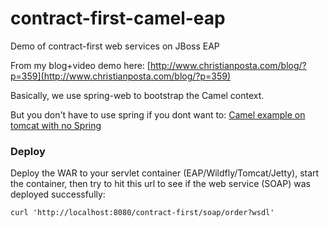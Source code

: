 contract-first-camel-eap
========================

Demo of contract-first web services on JBoss EAP

From my blog+video demo here: [http://www.christianposta.com/blog/?p=359](http://www.christianposta.com/blog/?p=359)

Basically, we use spring-web to bootstrap the Camel context. 

But you don't have to use spring if you dont want to: [Camel example on tomcat with no Spring](http://camel.apache.org/servlet-tomcat-no-spring-example.html)

### Deploy
Deploy the WAR to your servlet container (EAP/Wildfly/Tomcat/Jetty), start the container, then try to hit this url
to see if the web service (SOAP) was deployed successfully:


    curl 'http://localhost:8080/contract-first/soap/order?wsdl'

